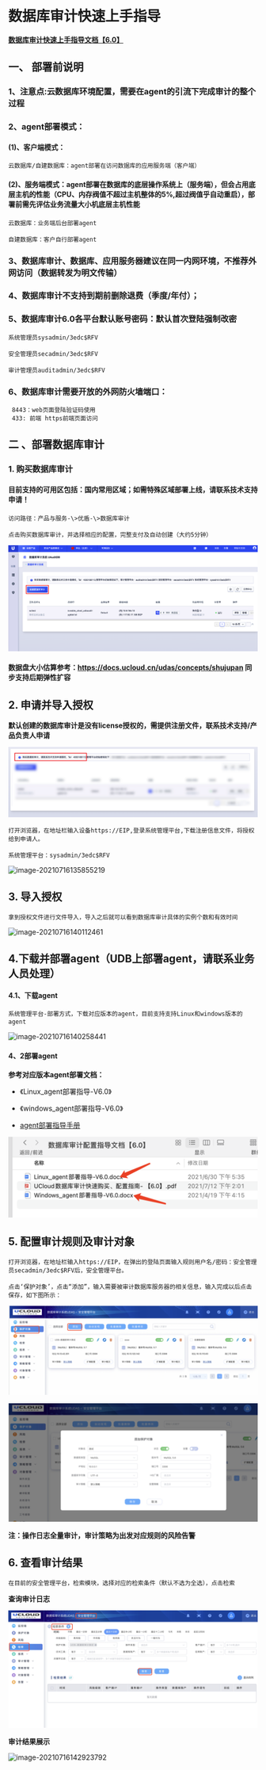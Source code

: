 

# 数据库审计快速上手指导

[**数据库审计快速上手指导文档【6.0】**](https://dn-audit-docs.cn-bj.ufileos.com/%E6%95%B0%E6%8D%AE%E5%BA%93%E5%AE%A1%E8%AE%A1%E9%85%8D%E7%BD%AE%E6%8C%87%E5%AF%BC%E6%96%87%E6%A1%A3%E3%80%906.0%E3%80%91.zip)

## 一、 部署前说明
### 1、注意点:云数据库环境配置，需要在agent的引流下完成审计的整个过程

### 2、agent部署模式：

  #### (1)、客户端模式：

    云数据库/自建数据库：agent部署在访问数据库的应用服务端（客户端）


#### (2)、服务端模式：agent部署在数据库的底层操作系统上（服务端），但会占用底层主机的性能（CPU、内存阀值不超过主机整体的5%,超过阀值乎自动重启），部署前需先评估业务流量大小机底层主机性能

    云数据库：业务端后台部署agent

    自建数据库：客户自行部署agent


### 3、数据库审计、数据库、应用服务器建议在同一内网环境，不推荐外网访问（数据转发为明文传输）

### 4、数据库审计不支持到期前删除退费（季度/年付）；

### 5、数据库审计6.0各平台默认账号密码：默认首次登陆强制改密

    系统管理员sysadmin/3edc$RFV 

    安全管理员secadmin/3edc$RFV

    审计管理员auditadmin/3edc$RFV
    
### 6、数据库审计需要开放的外网防火墙端口：

     8443：web页面登陆验证码使用
     433: 前端 https前端页面访问



## 二 、部署数据库审计

### 1\. 购买数据库审计

#### 目前支持的可用区包括：国内常用区域；如需特殊区域部署上线，请联系技术支持申请！

    访问路径：产品与服务-\>优盾-\>数据库审计
      
    点击购买数据库审计，并选择相应的配置，完整支付及自动创建（大约5分钟）

![](/images/goumai1.png)

#### 数据盘大小估算参考：https://docs.ucloud.cn/udas/concepts/shujupan 同步支持后期弹性扩容

## 2\. 申请并导入授权

**默认创建的数据库审计是没有license授权的，需提供注册文件，联系技术支持/产品负责人申请**

![](images/lianxifangshi.png)

    打开浏览器，在地址栏输入设备https://EIP,登录系统管理平台,下载注册信息文件，将授权给到申请人。

    系统管理平台：sysadmin/3edc$RFV 

![image-20210716135855219](images/image-20210716135855219.png)



## 3\. 导入授权

    拿到授权文件进行文件导入，导入之后就可以看到数据库审计具体的实例个数和有效时间 

![image-20210716140112461](images/image-20210716140112461.png)

## 4\.下载并部署agent（UDB上部署agent，请联系业务人员处理）

#### 4.1、下载agent

    系统管理平台-部署方式，下载对应版本的agent，目前支持支持Linux和windows版本的agent

![image-20210716140258441](images/image-20210716140258441.png)

#### 4、2部署agent

**参考对应版本agent部署文档：**

* 《Linux_agent部署指导-V6.0》

* 《windows_agent部署指导-V6.0》

* [agent部署指导手册](https://dn-audit-docs.cn-bj.ufileos.com/%E6%95%B0%E6%8D%AE%E5%BA%93%E5%AE%A1%E8%AE%A1%E9%85%8D%E7%BD%AE%E6%8C%87%E5%AF%BC%E6%96%87%E6%A1%A3%E3%80%906.0%E3%80%91.zip)

![image-20210716140544892](images/image-20210716140544892.png)

## 5\. 配置审计规则及审计对象

    打开浏览器，在地址栏输入https://EIP，在弹出的登陆页面输入规则用户名/密码：安全管理员secadmin/3edc$RFV后，安全管理平台。

    点击‘保护对象’，点击“添加”，输入需要被审计数据库服务器的相关信息，输入完成以后点击保存，如下图所示：

![img](images/wpsviw0QP.jpg) 

![img](images/wpsQ7prhq.jpg) 

 

**注：操作日志全量审计，审计策略为出发对应规则的风险告警**

## 6\. 查看审计结果

    在目前的安全管理平台，检索模块，选择对应的检索条件（默认不选为全选），点击检索

**查询审计日志**

![img](images/wpskY6y1g.jpg)

**审计结果展示**

![image-20210716142923792](images/image-20210716142923792.png)

